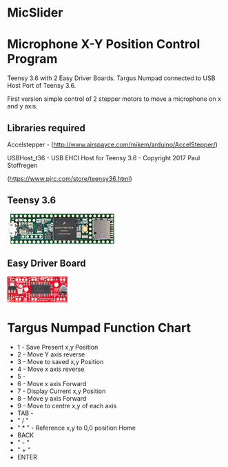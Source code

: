 # MicSlider

Microphone X-Y Position Control Program
=======================================
  
Teensy 3.6 with 2 Easy Driver Boards. Targus Numpad connected to USB Host Port of Teensy 3.6.
  
First version simple control of 2 stepper motors to move a microphone on x and y axis.

  
Libraries required
------------------
  
Accelstepper - (http://www.airspayce.com/mikem/arduino/AccelStepper/)
   
USBHost_t36 - USB EHCI Host for Teensy 3.6 - Copyright 2017 Paul Stoffregen

(https://www.pjrc.com/store/teensy36.html) 
  
Teensy 3.6
----------
![](img/teensy36_sm.jpg)
  
Easy Driver Board
-----------------
![](img/EasyDriver_v45_sms.jpg)
  
  
Targus Numpad Function Chart
============================

* 1 - Save Present x,y Position
* 2 - Move Y axis reverse
* 3 - Move to saved x,y Position 
* 4 - Move x axis reverse
* 5 -  
* 6 - Move x axis Forward 
* 7 - Display Current x,y Position
* 8 - Move y axis Forward
* 9 - Move to centre x,y of each axis
* TAB - 
* " / " 
* " * " - Reference x,y to 0,0 position Home
* BACK 
* " - "
* " + "
* ENTER
